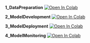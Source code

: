 **1_DataPreparation**
[![Open In Colab](https://colab.research.google.com/assets/colab-badge.svg)](http://colab.research.google.com/github/apollo-robin/customer-churn/blob/main/Notebooks/1_DataPrepration.ipynb)

**2_ModelDevelopment**
[![Open In Colab](https://colab.research.google.com/assets/colab-badge.svg)](http://colab.research.google.com/github/apollo-robin/customer-churn/blob/main/Notebooks/2_ModelDevelopment.ipynb)

**3_ModelDeployment**
[![Open In Colab](https://colab.research.google.com/assets/colab-badge.svg)](http://colab.research.google.com/github/apollo-robin/customer-churn/blob/main/Notebooks/3_ModelDeployment.ipynb)

**4_ModelMonitoring**
[![Open In Colab](https://colab.research.google.com/assets/colab-badge.svg)](http://colab.research.google.com/github/apollo-robin/customer-churn/blob/main/Notebooks/4_ModelMonitoring.ipynb)
